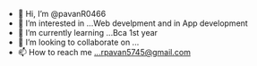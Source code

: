 - 👋 Hi, I’m @pavanR0466
- 👀 I’m interested in ...Web develpment and in App development
- 🌱 I’m currently learning ...Bca 1st year
- 💞️ I’m looking to collaborate on ...
- 📫 How to reach me ...rpavan5745@gmail.com

<!---
pavanR0466/pavanR0466 is a ✨ special ✨ repository because its `README.md` (this file) appears on your GitHub profile.
You can click the Preview link to take a look at your changes.
--->

